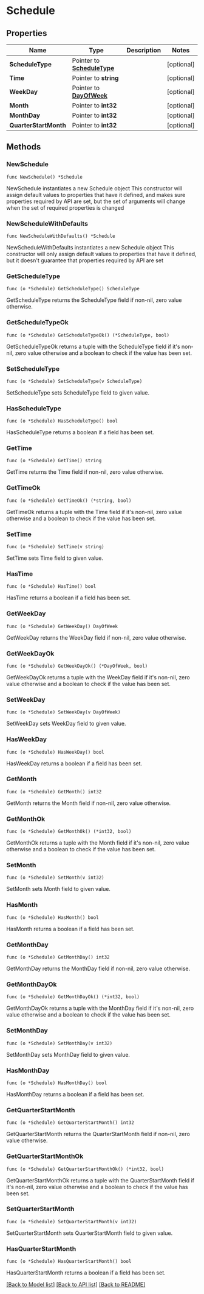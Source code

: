 # Schedule

## Properties

Name | Type | Description | Notes
------------ | ------------- | ------------- | -------------
**ScheduleType** | Pointer to [**ScheduleType**](ScheduleType.md) |  | [optional] 
**Time** | Pointer to **string** |  | [optional] 
**WeekDay** | Pointer to [**DayOfWeek**](DayOfWeek.md) |  | [optional] 
**Month** | Pointer to **int32** |  | [optional] 
**MonthDay** | Pointer to **int32** |  | [optional] 
**QuarterStartMonth** | Pointer to **int32** |  | [optional] 

## Methods

### NewSchedule

`func NewSchedule() *Schedule`

NewSchedule instantiates a new Schedule object
This constructor will assign default values to properties that have it defined,
and makes sure properties required by API are set, but the set of arguments
will change when the set of required properties is changed

### NewScheduleWithDefaults

`func NewScheduleWithDefaults() *Schedule`

NewScheduleWithDefaults instantiates a new Schedule object
This constructor will only assign default values to properties that have it defined,
but it doesn't guarantee that properties required by API are set

### GetScheduleType

`func (o *Schedule) GetScheduleType() ScheduleType`

GetScheduleType returns the ScheduleType field if non-nil, zero value otherwise.

### GetScheduleTypeOk

`func (o *Schedule) GetScheduleTypeOk() (*ScheduleType, bool)`

GetScheduleTypeOk returns a tuple with the ScheduleType field if it's non-nil, zero value otherwise
and a boolean to check if the value has been set.

### SetScheduleType

`func (o *Schedule) SetScheduleType(v ScheduleType)`

SetScheduleType sets ScheduleType field to given value.

### HasScheduleType

`func (o *Schedule) HasScheduleType() bool`

HasScheduleType returns a boolean if a field has been set.

### GetTime

`func (o *Schedule) GetTime() string`

GetTime returns the Time field if non-nil, zero value otherwise.

### GetTimeOk

`func (o *Schedule) GetTimeOk() (*string, bool)`

GetTimeOk returns a tuple with the Time field if it's non-nil, zero value otherwise
and a boolean to check if the value has been set.

### SetTime

`func (o *Schedule) SetTime(v string)`

SetTime sets Time field to given value.

### HasTime

`func (o *Schedule) HasTime() bool`

HasTime returns a boolean if a field has been set.

### GetWeekDay

`func (o *Schedule) GetWeekDay() DayOfWeek`

GetWeekDay returns the WeekDay field if non-nil, zero value otherwise.

### GetWeekDayOk

`func (o *Schedule) GetWeekDayOk() (*DayOfWeek, bool)`

GetWeekDayOk returns a tuple with the WeekDay field if it's non-nil, zero value otherwise
and a boolean to check if the value has been set.

### SetWeekDay

`func (o *Schedule) SetWeekDay(v DayOfWeek)`

SetWeekDay sets WeekDay field to given value.

### HasWeekDay

`func (o *Schedule) HasWeekDay() bool`

HasWeekDay returns a boolean if a field has been set.

### GetMonth

`func (o *Schedule) GetMonth() int32`

GetMonth returns the Month field if non-nil, zero value otherwise.

### GetMonthOk

`func (o *Schedule) GetMonthOk() (*int32, bool)`

GetMonthOk returns a tuple with the Month field if it's non-nil, zero value otherwise
and a boolean to check if the value has been set.

### SetMonth

`func (o *Schedule) SetMonth(v int32)`

SetMonth sets Month field to given value.

### HasMonth

`func (o *Schedule) HasMonth() bool`

HasMonth returns a boolean if a field has been set.

### GetMonthDay

`func (o *Schedule) GetMonthDay() int32`

GetMonthDay returns the MonthDay field if non-nil, zero value otherwise.

### GetMonthDayOk

`func (o *Schedule) GetMonthDayOk() (*int32, bool)`

GetMonthDayOk returns a tuple with the MonthDay field if it's non-nil, zero value otherwise
and a boolean to check if the value has been set.

### SetMonthDay

`func (o *Schedule) SetMonthDay(v int32)`

SetMonthDay sets MonthDay field to given value.

### HasMonthDay

`func (o *Schedule) HasMonthDay() bool`

HasMonthDay returns a boolean if a field has been set.

### GetQuarterStartMonth

`func (o *Schedule) GetQuarterStartMonth() int32`

GetQuarterStartMonth returns the QuarterStartMonth field if non-nil, zero value otherwise.

### GetQuarterStartMonthOk

`func (o *Schedule) GetQuarterStartMonthOk() (*int32, bool)`

GetQuarterStartMonthOk returns a tuple with the QuarterStartMonth field if it's non-nil, zero value otherwise
and a boolean to check if the value has been set.

### SetQuarterStartMonth

`func (o *Schedule) SetQuarterStartMonth(v int32)`

SetQuarterStartMonth sets QuarterStartMonth field to given value.

### HasQuarterStartMonth

`func (o *Schedule) HasQuarterStartMonth() bool`

HasQuarterStartMonth returns a boolean if a field has been set.


[[Back to Model list]](../README.md#documentation-for-models) [[Back to API list]](../README.md#documentation-for-api-endpoints) [[Back to README]](../README.md)


